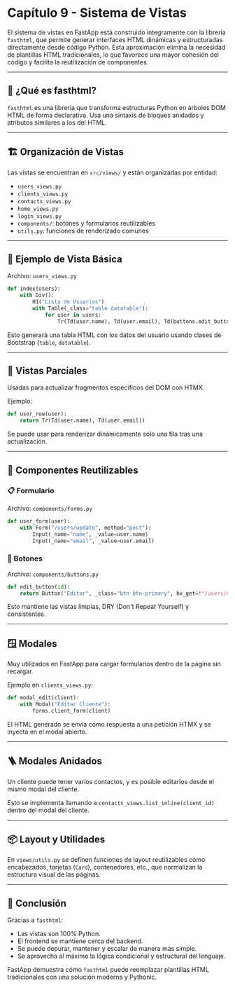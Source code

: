 # Capítulo 9 - Sistema de Vistas

El sistema de vistas en FastApp está construido íntegramente con la librería `fasthtml`, que permite generar interfaces HTML dinámicas y estructuradas directamente desde código Python. Esta aproximación elimina la necesidad de plantillas HTML tradicionales, lo que favorece una mayor cohesión del código y facilita la reutilización de componentes.

---

## 🧩 ¿Qué es fasthtml?

`fasthtml` es una librería que transforma estructuras Python en árboles DOM HTML de forma declarativa. Usa una sintaxis de bloques anidados y atributos similares a los del HTML.

---

## 🏗️ Organización de Vistas

Las vistas se encuentran en `src/views/` y están organizadas por entidad:

- `users_views.py`
- `clients_views.py`
- `contacts_views.py`
- `home_views.py`
- `login_views.py`
- `components/`: botones y formularios reutilizables
- `utils.py`: funciones de renderizado comunes

---

## 🧱 Ejemplo de Vista Básica

Archivo: `users_views.py`

```python
def index(users):
    with Div():
        H1("Lista de Usuarios")
        with Table(_class="table datatable"):
            for user in users:
                Tr(Td(user.name), Td(user.email), Td(buttons.edit_button(user.id)))
```

Esto generará una tabla HTML con los datos del usuario usando clases de Bootstrap (`table`, `datatable`).

---

## 🔁 Vistas Parciales

Usadas para actualizar fragmentos específicos del DOM con HTMX.

Ejemplo:
```python
def user_row(user):
    return Tr(Td(user.name), Td(user.email))
```

Se puede usar para renderizar dinámicamente solo una fila tras una actualización.

---

## 🧰 Componentes Reutilizables

### 📋 Formulario

Archivo: `components/forms.py`

```python
def user_form(user):
    with Form("/users/update", method="post"):
        Input(_name="name", _value=user.name)
        Input(_name="email", _value=user.email)
```

### 🔘 Botones

Archivo: `components/buttons.py`

```python
def edit_button(id):
    return Button("Editar", _class="btn btn-primary", hx_get=f"/users/edit/{id}", hx_target="#modal-body")
```

Esto mantiene las vistas limpias, DRY (Don't Repeat Yourself) y consistentes.

---

## 🪟 Modales

Muy utilizados en FastApp para cargar formularios dentro de la página sin recargar.

Ejemplo en `clients_views.py`:
```python
def modal_edit(client):
    with Modal("Editar Cliente"):
        forms.client_form(client)
```

El HTML generado se envía como respuesta a una petición HTMX y se inyecta en el modal abierto.

---

## 🪜 Modales Anidados

Un cliente puede tener varios contactos, y es posible editarlos desde el mismo modal del cliente.

Esto se implementa llamando a `contacts_views.list_inline(client_id)` dentro del modal del cliente.

---

## 📦 Layout y Utilidades

En `views/utils.py` se definen funciones de layout reutilizables como encabezados, tarjetas (`Card`), contenedores, etc., que normalizan la estructura visual de las páginas.

---

## 🎯 Conclusión

Gracias a `fasthtml`:
- Las vistas son 100% Python.
- El frontend se mantiene cerca del backend.
- Se puede depurar, mantener y escalar de manera más simple.
- Se aprovecha al máximo la lógica condicional y estructural del lenguaje.

FastApp demuestra cómo `fasthtml` puede reemplazar plantillas HTML tradicionales con una solución moderna y Pythonic.
